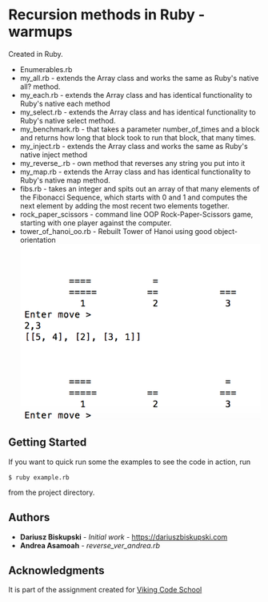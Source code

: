 #  Recursion methods in Ruby - warmups

Created in Ruby.
- Enumerables.rb
- my_all.rb - extends the Array class and works the same as Ruby's native all? method.
- my_each.rb - extends the Array class and has identical functionality to Ruby's native each method
- my_select.rb - extends the Array class and has identical functionality to Ruby's native select method.
- my_benchmark.rb - that takes a parameter number_of_times and a block and returns how long that block took to run that block, that many times.
- my_inject.rb - extends the Array class and works the same as Ruby's native inject method
- my_reverse_.rb - own method that reverses any string you put into it
- my_map.rb - extends the Array class and has identical functionality to Ruby's native map method.
- fibs.rb - takes an integer and spits out an array of that many elements of the Fibonacci Sequence, which starts with 0 and 1 and computes the next element by adding the most recent two elements together.
- rock_paper_scissors - command line OOP Rock-Paper-Scissors game, starting with one player against the computer.
- tower_of_hanoi_oo.rb - Rebuilt Tower of Hanoi using good object-orientation
![Screen Shot of Tower of Hanoi game in Bash](tower_hanoi.png "Screen Shot of Tower of Hanoi game in Ruby")



## Getting Started

If you want to quick run some the examples to see the code in action, run
```
$ ruby example.rb
```
from the project directory.

## Authors

* **Dariusz Biskupski** - *Initial work* - https://dariuszbiskupski.com
* **Andrea Asamoah** - *reverse_ver_andrea.rb*


## Acknowledgments

It is part of the assignment created for [Viking Code School](https://www.vikingcodeschool.com/)
